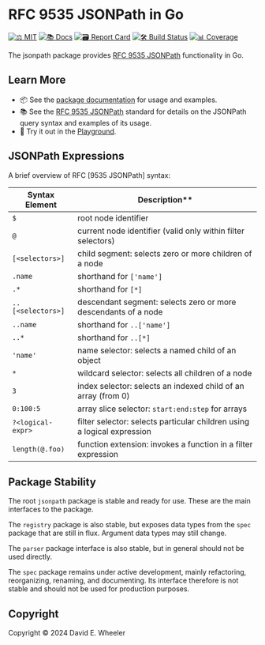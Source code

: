 RFC 9535 JSONPath in Go
=======================

[![⚖️ MIT]][mit] [![📚 Docs]][docs] [![🗃️ Report Card]][card] [![🛠️ Build Status]][ci] [![📊 Coverage]][cov]

The jsonpath package provides [RFC 9535 JSONPath] functionality in Go.

## Learn More

*   📦 See the [package documentation][docs] for usage and examples.
*   📚 See the [RFC 9535 JSONPath] standard for details on the JSONPath query
    syntax and examples of its usage.
*   🛝 Try it out in the [Playground].

## JSONPath Expressions

A brief overview of RFC [9535 JSONPath] syntax:

| Syntax Element     | Description**                                                           |
| ------------------ | ----------------------------------------------------------------------- |
| `$`                | root node identifier                                                    |
| `@`                | current node identifier (valid only within filter selectors)            |
| `[<selectors>]`    | child segment: selects zero or more children of a node                  |
| `.name`            | shorthand for `['name']`                                                |
| `.*`               | shorthand for `[*]`                                                     |
| `..[<selectors>]`  | descendant segment: selects zero or more descendants of a node          |
| `..name`           | shorthand for `..['name']`                                              |
| `..*`              | shorthand for `..[*]`                                                   |
| `'name'`           | name selector: selects a named child of an object                       |
| `*`                | wildcard selector: selects all children of a node                       |
| `3`                | index selector: selects an indexed child of an array (from 0)           |
| `0:100:5`          | array slice selector: `start:end:step` for arrays                       |
| `?<logical-expr>`  | filter selector: selects particular children using a logical expression |
| `length(@.foo)`    | function extension: invokes  a function in a filter expression          |

## Package Stability

The root `jsonpath` package is stable and ready for use. These are the main
interfaces to the package.

The `registry` package is also stable, but exposes data types from the `spec`
package that are still in flux. Argument data types may still change.

The `parser` package interface is also stable, but in general should not be
used directly.

The `spec` package remains under active development, mainly refactoring,
reorganizing, renaming, and documenting. Its interface therefore is not stable
and should not be used for production purposes.

## Copyright

Copyright © 2024 David E. Wheeler

  [⚖️ MIT]: https://img.shields.io/badge/License-MIT-blue.svg "⚖️ MIT License"
  [mit]: https://opensource.org/license/MIT "⚖️ MIT License"
  [📚 Docs]: https://godoc.org/github.com/theory/jsonpath?status.svg "📚 Documentation"
  [docs]: https://pkg.go.dev/github.com/theory/jsonpath "📄 Documentation"
  [🗃️ Report Card]: https://goreportcard.com/badge/github.com/theory/jsonpath
    "🗃️ Report Card"
  [card]: https://goreportcard.com/report/github.com/theory/jsonpath
    "🗃️ Report Card"
  [🛠️ Build Status]: https://github.com/theory/jsonpath/actions/workflows/ci.yml/badge.svg
    "🛠️ Build Status"
  [ci]: https://github.com/theory/jsonpath/actions/workflows/ci.yml
    "🛠️ Build Status"
  [📊 Coverage]: https://codecov.io/gh/theory/jsonpath/graph/badge.svg?token=UB1UJ95NIK
    "📊 Code Coverage"
  [cov]: https://codecov.io/gh/theory/jsonpath "📊 Code Coverage"
  [RFC 9535 JSONPath]: https://www.rfc-editor.org/rfc/rfc9535.html
    "RFC 9535 JSONPath: Query Expressions for JSON"
  [Playground]: https://theory.github.io/jsonpath/ "Go JSONPath Playground"
